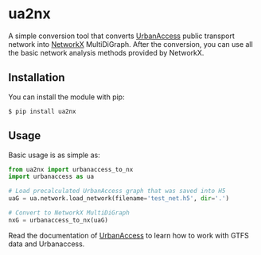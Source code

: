 # ua2nx

A simple conversion tool that converts [UrbanAccess](https://github.com/UDST/urbanaccess) public transport network into [NetworkX](https://networkx.github.io/documentation/networkx-2.3/index.html) MultiDiGraph.
After the conversion, you can use all the basic network analysis methods provided by NetworkX.  

## Installation

You can install the module with pip:

`$ pip install ua2nx` 

## Usage

Basic usage is as simple as: 

```python
from ua2nx import urbanaccess_to_nx
import urbanaccess as ua

# Load precalculated UrbanAccess graph that was saved into H5
uaG = ua.network.load_network(filename='test_net.h5', dir='.')

# Convert to NetworkX MultiDiGraph
nxG = urbanaccess_to_nx(uaG)
```

Read the documentation of [UrbanAccess](https://udst.github.io/urbanaccess/index.html) to learn how to work with GTFS data and Urbanaccess.
